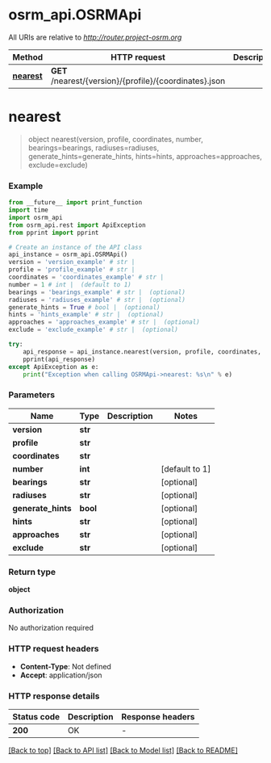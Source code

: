 # osrm_api.OSRMApi

All URIs are relative to *http://router.project-osrm.org*

Method | HTTP request | Description
------------- | ------------- | -------------
[**nearest**](OSRMApi.md#nearest) | **GET** /nearest/{version}/{profile}/{coordinates}.json | 


# **nearest**
> object nearest(version, profile, coordinates, number, bearings=bearings, radiuses=radiuses, generate_hints=generate_hints, hints=hints, approaches=approaches, exclude=exclude)



### Example

```python
from __future__ import print_function
import time
import osrm_api
from osrm_api.rest import ApiException
from pprint import pprint

# Create an instance of the API class
api_instance = osrm_api.OSRMApi()
version = 'version_example' # str | 
profile = 'profile_example' # str | 
coordinates = 'coordinates_example' # str | 
number = 1 # int |  (default to 1)
bearings = 'bearings_example' # str |  (optional)
radiuses = 'radiuses_example' # str |  (optional)
generate_hints = True # bool |  (optional)
hints = 'hints_example' # str |  (optional)
approaches = 'approaches_example' # str |  (optional)
exclude = 'exclude_example' # str |  (optional)

try:
    api_response = api_instance.nearest(version, profile, coordinates, number, bearings=bearings, radiuses=radiuses, generate_hints=generate_hints, hints=hints, approaches=approaches, exclude=exclude)
    pprint(api_response)
except ApiException as e:
    print("Exception when calling OSRMApi->nearest: %s\n" % e)
```

### Parameters

Name | Type | Description  | Notes
------------- | ------------- | ------------- | -------------
 **version** | **str**|  | 
 **profile** | **str**|  | 
 **coordinates** | **str**|  | 
 **number** | **int**|  | [default to 1]
 **bearings** | **str**|  | [optional] 
 **radiuses** | **str**|  | [optional] 
 **generate_hints** | **bool**|  | [optional] 
 **hints** | **str**|  | [optional] 
 **approaches** | **str**|  | [optional] 
 **exclude** | **str**|  | [optional] 

### Return type

**object**

### Authorization

No authorization required

### HTTP request headers

 - **Content-Type**: Not defined
 - **Accept**: application/json

### HTTP response details
| Status code | Description | Response headers |
|-------------|-------------|------------------|
**200** | OK |  -  |

[[Back to top]](#) [[Back to API list]](../README.md#documentation-for-api-endpoints) [[Back to Model list]](../README.md#documentation-for-models) [[Back to README]](../README.md)

